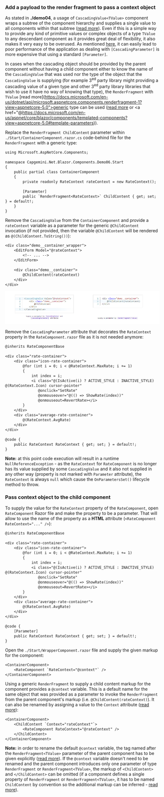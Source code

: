 ### Add a payload to the render fragment to pass a context object

As stated in **./demo04**, a usage of `CascadingValue<TValue>` component wraps a subtree of the component hierarchy and supplies a single value to all components within that subtree ([read more](https://docs.microsoft.com/en-us/aspnet/core/blazor/components/cascading-values-and-parameters?view=aspnetcore-5.0)). Even if this is a simple way to provide any kind of primitive values or complex objects of a type `TValue` to any descendant component as it provides great deal of flexibility, it also makes it very easy to be overused. As mentioned [here](https://docs.microsoft.com/en-us/aspnet/core/blazor/webassembly-performance-best-practices?view=aspnetcore-5.0#ensure-cascading-parameters-are-fixed), it can easily lead to poor performance of the application as dealing with `[CascadingParameter]` is more expensive that using a standard `[Parameter]`.

In cases when the cascading object should be provided by the parent component without having a child component either to know  the name of the `CascadingValue` that was used nor the type of the object that the `CascadingValue` is supplying (for example 3<sup>ed</sup> party library might providing a cascading value of a given type and other 3<sup>ed</sup> party library libraries that wish to use it have no way of knowing that type), the `RenderFragment` with `TValue` [read more](https://docs.microsoft.com/en-us/dotnet/api/microsoft.aspnetcore.components.renderfragment-1?view=aspnetcore-5.0">generic type</a> can be used (<a href="@https://docs.microsoft.com/en-us/aspnet/core/blazor/components/?view=aspnetcore-5.0#razor-templates">read more</a> or <a href="@https://docs.microsoft.com/en-us/aspnet/core/blazor/components/templated-components?view=aspnetcore-5.0#template-parameters)).

Replace the `RenderFragment ChildContent` parameter within `./Start/ContainerComponent.razor.cs` code-behind file for the `RenderFragment` with a generic type:

```
using Microsoft.AspNetCore.Components;

namespace Capgemini.Net.Blazor.Components.Demo06.Start
{
    public partial class ContainerComponent
    {
        private readonly RateContext rateContext = new RateContext();

        [Parameter]
        public `RenderFragment<RateContext>` ChildContent { get; set; } = default!;
    }
}
```

Remove the `CascadingValue` from the `ContainerComponent` and provide a `rateContext` variable as a parameter for the generic `@ChildContent` invocation (if not provided, then the variable `@ChildContent` will be rendered as `@(ChildContent.ToString())`):

```
<div class="demo__container_wrapper">
    <EditForm Model="@rateContext">
		<!-- ... -->
    </EditForm>

    <div class="demo__container">
        @ChildContent(rateContext)
    </div>
</div>
```

![](https://github.com/PWrGitHub194238/Capgemini.NET/blob/master/Blazor/Overview/README/06/img/1.jpg)

Remove the `CascadingParameter` attribute that decorates the `RateContext` property in the `RateComponent.razor` file as it is not needed anymore:

```
@inherits RateComponentBase

<div class="rate-container">
    <div class="icon-rate-container">
        @for (int i = 0; i < @RateContext.MaxRate; i += 1)
        {
            int index = i;
            <i class="@(IsActive(i) ? ACTIVE_STYLE : INACTIVE_STYLE) @(RateContext.Icon) cursor-pointer"
               @onclick="SetRate"
               @onmouseover="@(() => ShowRate(index))"
               @onmouseout=RevertRate></i>
        }
    </div>
    <div class="average-rate-container">
        @(RateContext.AvgRate)
    </div>
</div>

@code {
    public RateContext RateContext { get; set; } = default!;
}
```

**Note:** at this point code execution will result in a runtime `NullReferenceException` - as the `RateContext` for `RateComponent` is no longer has its value supplied by some `CascadingValue` and it also not supplied in any other way (property is not marked with `Parameter` attribute), the `RateContext` is always `null` which cause the `OnParametersSet()` lifecycle method to throw.

### Pass context object to the child component

To supply the value for the `RateContext` property of the `RateComponent`, open `RateComponent` Razor file and make the property to be a parameter. That will allow to use the name of the property as a **HTML** attribute (`<RateComponent RateContext="..." />`):

```
@inherits RateComponentBase

<div class="rate-container">
    <div class="icon-rate-container">
        @for (int i = 0; i < @RateContext.MaxRate; i += 1)
        {
            int index = i;
            <i class="@(IsActive(i) ? ACTIVE_STYLE : INACTIVE_STYLE) @(RateContext.Icon) cursor-pointer"
               @onclick="SetRate"
               @onmouseover="@(() => ShowRate(index))"
               @onmouseout=RevertRate></i>
        }
    </div>
    <div class="average-rate-container">
        @(RateContext.AvgRate)
    </div>
</div>

@code {
    [Parameter]
    public RateContext RateContext { get; set; } = default!;
}
```

Open the `./Start/WrapperComponent.razor` file and supply the given markup for the component:

```
<ContainerComponent>
    <RateComponent `RateContext="@context"` />
</ContainerComponent>
```

Using a generic `RenderFragment` to supply a child content markup for the component provides a `@context` variable. This is a default name for the same object that was provided as a parameter to invoke the `RenderFragment` from the parent component's markup (i.e. `@ChildContent(rateContext)`). It can also be renamed by assigning a value to the `Context` attribute ([read more](https://docs.microsoft.com/en-us/aspnet/core/blazor/components/templated-components?view=aspnetcore-5.0#template-context-parameters)):

```
<ContainerComponent>
    <ChildContent `Context="rateContext"`>
        <RateComponent RateContext="@rateContext" />
    </ChildContent>
</ContainerComponent>
```

**Note:** in order to rename the default `@context` variable, the tag named after the `RenderFragment<TValue>` parameter of the parent component has to be given explicitly ([read more](https://docs.microsoft.com/en-us/aspnet/core/blazor/components/templated-components?view=aspnetcore-5.0#template-parameters)). If the `@context` variable doesn't need to be renamed and the parent component introduces only one parameter of type `RenderFragment` or `RenderFragment<TValue>`, the markup of `<ChildContent>` and `</ChildContent>` can be omitted (if a component defines a single property of `RenderFragment` or `RenderFragment<TValue>`, it has to be named `ChildContent` by convention so the additional markup can be inferred - [read more](https://docs.microsoft.com/en-us/aspnet/core/blazor/components/?view=aspnetcore-5.0#child-content)).